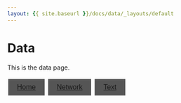 ```yaml
---
layout: {{ site.baseurl }}/docs/data/_layouts/default
---
```


<style>
.tablinks {
    background-color: #555; /* Button background color */
    color: white; /* Button text color */
    border: none; /* Removes the default button border */
    padding: 10px 20px; /* Button padding */
    text-align: center; /* Centers the text */
    text-decoration: none; /* Removes the default link underline */
    display: inline-block; /* Makes the buttons sit side by side */
    font-size: 16px; /* Button text size */
    margin: 4px 2px; /* Button margin */
    cursor: pointer; /* Changes the cursor when you hover over the button */
    transition-duration: 0.4s; /* Adds a transition effect when you hover over the button */
}

.tablinks:hover {
    background-color: #777; /* Changes the background color when you hover over the button */
}
</style>

# Data

This is the data page.

<button class="tablinks"><a href="{{ site.baseurl }}/docs/index">Home</a></button>
<button class="tablinks"><a href="{{ site.baseurl }}/docs/network">Network</a></button>
<button class="tablinks"><a href="{{ site.baseurl }}/docs/text">Text</a></button>